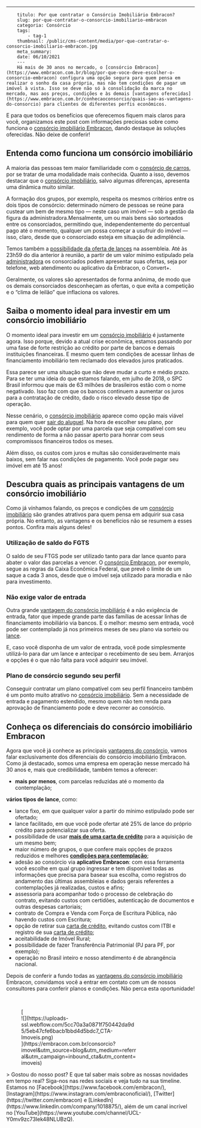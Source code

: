 ---
        titulo: Por que contratar o Consórcio Imobiliário Embracon?
        slug: por-que-contratar-o-consorcio-imobiliario-embracon
        categoria: Consórcio
        tags:
            - tag-1
        thumbnail: /public/cms-content/media/por-que-contratar-o-consorcio-imobiliario-embracon.jpg
        meta_summary: 
        date: 06/10/2021
        ---
        Há mais de 30 anos no mercado, o [consórcio Embracon](https://www.embracon.com.br/blog/por-que-voce-deve-escolher-o-consorcio-embracon) configura uma opção segura para quem pensa em realizar o sonho da casa própria, mas não tem condições de pagar um imóvel à vista. Isso se deve não só à consolidação da marca no mercado, mas aos preços, condições e às demais [vantagens oferecidas](https://www.embracon.com.br/conhecaoconsorcio/quais-sao-as-vantagens-do-consorcio) para clientes de diferentes perfis econômicos.

E para que todos os benefícios que oferecemos fiquem mais claros para você, organizamos este post com informações preciosas sobre como funciona o [consórcio imobiliário Embracon](https://www.embracon.com.br/consorcio-de-imoveis), dando destaque às soluções oferecidas. Não deixe de conferir!

Entenda como funciona um consórcio imobiliário
----------------------------------------------

A maioria das pessoas tem maior familiaridade com o [consórcio de carros](https://www.embracon.com.br/consorcio-de-carros), por se tratar de uma modalidade mais conhecida. Quanto a isso, devemos destacar que o [consórcio imobiliário](https://www.embracon.com.br/consorcio-de-imoveis), salvo algumas diferenças, apresenta uma dinâmica muito similar.

A formação dos grupos, por exemplo, respeita os mesmos critérios entre os dois tipos de consórcio: determinado número de pessoas se reúne para custear um bem de mesmo tipo — neste caso um imóvel — sob a gestão da figura da administradora.Mensalmente, um ou mais bens são sorteados entre os consorciados, permitindo que, independentemente do percentual pago até o momento, qualquer um possa começar a usufruir do imóvel — isso, claro, desde que o consorciado esteja em situação de adimplência.

Temos também a [possibilidade da oferta de lances](https://www.embracon.com.br/blog/como-funcionam-os-tipos-de-lances-no-consorcio) na assembleia. Até às 23h59 do dia anterior à reunião, a partir de um valor mínimo estipulado pela [administradora](https://www.embracon.com.br/blog/afinal-o-que-uma-administradora-de-consorcio-faz) os consorciados podem apresentar suas ofertas, seja por telefone, web atendimento ou aplicativo da Embracon, o Convert+.

Geralmente, os valores são apresentados de forma anônima, de modo que os demais consorciados desconheçam as ofertas, o que evita a competição e o “clima de leilão” que inflaciona os valores.

Saiba o momento ideal para investir em um consórcio imobiliário
---------------------------------------------------------------

O momento ideal para investir em um [consórcio imobiliário](https://www.embracon.com.br/consorcio-de-imoveis) é justamente agora. Isso porque, devido a atual crise econômica, estamos passando por uma fase de forte restrição ao crédito por parte de bancos e demais instituições financeiras. E mesmo quem tem condições de acessar linhas de financiamento imobiliário tem reclamado dos elevados juros praticados.

Essa parece ser uma situação que não deve mudar a curto e médio prazo. Para se ter uma ideia do que estamos falando, em julho de 2018, o SPC Brasil informou que mais de 63 milhões de brasileiros estão com o nome negativado. Isso faz com que os bancos continuem a aumentar os juros para a contratação de crédito, dado o risco elevado desse tipo de operação.

Nesse cenário, o [consórcio imobiliário](https://www.embracon.com.br/consorcio-de-imoveis) aparece como opção mais viável para quem quer [sair do aluguel](https://www.embracon.com.br/blog/como-sair-do-aluguel-definitivamente). Na hora de escolher seu plano, por exemplo, você pode optar por uma parcela que seja compatível com seu rendimento de forma a não passar aperto para honrar com seus compromissos financeiros todos os meses.

Além disso, os custos com juros e multas são consideravelmente mais baixos, sem falar nas condições de pagamento. Você pode pagar seu imóvel em até 15 anos!

Descubra quais as principais vantagens de um consórcio imobiliário
------------------------------------------------------------------

Como já vínhamos falando, os preços e condições de um [consórcio imobiliário](https://www.embracon.com.br/consorcio-de-imoveis) são grandes atrativos para quem pensa em adquirir sua casa própria. No entanto, as vantagens e os benefícios não se resumem a esses pontos. Confira mais alguns deles!

### Utilização de saldo do FGTS

O saldo de seu FTGS pode ser utilizado tanto para dar lance quanto para abater o valor das parcelas a vencer. O [consórcio Embracon](https://www.embracon.com.br/blog/por-que-voce-deve-escolher-o-consorcio-embracon), por exemplo, segue as regras da Caixa Econômica Federal, que prevê o limite de um saque a cada 3 anos, desde que o imóvel seja utilizado para moradia e não para investimento.

### Não exige valor de entrada

Outra grande [vantagem do consórcio imobiliário](https://www.embracon.com.br/blog/confira-10-vantagens-indiscutiveis-do-consorcio) é a não exigência de entrada, fator que impede grande parte das famílias de acessar linhas de financiamento imobiliário via bancos. E o melhor: mesmo sem entrada, você pode ser contemplado já nos primeiros meses de seu plano via sorteio ou [lance](https://www.embracon.com.br/blog/como-funcionam-os-tipos-de-lances-no-consorcio).

E, caso você disponha de um valor de entrada, você pode simplesmente utilizá-lo para dar um lance e antecipar o recebimento de seu bem. Arranjos e opções é o que não falta para você adquirir seu imóvel.

### Plano de consórcio segundo seu perfil

Conseguir contratar um plano compatível com seu perfil financeiro também é um ponto muito atrativo no [consórcio imobiliário](https://www.embracon.com.br/consorcio-de-imoveis). Sem a necessidade de entrada e pagamento estendido, mesmo quem não tem renda para aprovação de financiamento pode e deve recorrer ao consórcio.

Conheça os diferenciais do consórcio imobiliário Embracon
---------------------------------------------------------

Agora que você já conhece as principais [vantagens do consórcio](https://www.embracon.com.br/blog/confira-10-vantagens-indiscutiveis-do-consorcio), vamos falar exclusivamente dos diferenciais do consórcio imobiliário Embracon. Como já destacado, somos uma empresa em operação nesse mercado há 30 anos e, mais que credibilidade, também temos a oferecer:

- **mais por menos**, com parcelas reduzidas até o momento da contemplação;

**vários tipos de lance**, como:

- lance fixo, em que qualquer valor a partir do mínimo estipulado pode ser ofertado;
- lance facilitado, em que você pode ofertar até 25% de lance do próprio crédito para potencializar sua oferta.
- possibilidade de usar [**mais de uma carta de crédito**](https://www.embracon.com.br/blog/o-que-voce-precisa-saber-sobre-a-carta-de-credito-de-consorcios) para a aquisição de um mesmo bem;
- maior número de grupos, o que confere mais opções de prazos reduzidos e melhores [**condições para contemplação**](https://www.embracon.com.br/conhecaoconsorcio/o-que-e-contemplacao);
- adesão ao consórcio via **aplicativo Embracon**: com essa ferramenta você escolhe em qual grupo ingressar e tem disponível todas as informações que precisa para basear sua escolha, como registros do andamento das últimas assembleias e dados gerais referentes a contemplações já realizadas, custos e afins;
- assessoria para acompanhar todo o processo de celebração do contrato, evitando custos com certidões, autenticação de documentos e outras despesas cartoriais;
- contrato de Compra e Venda com Força de Escritura Pública, não havendo custos com Escritura;
- opção de retirar sua [carta de crédito](https://www.embracon.com.br/blog/o-que-voce-precisa-saber-sobre-a-carta-de-credito-de-consorcios), evitando custos com ITBI e registro de sua [carta de crédito](https://www.embracon.com.br/conhecaoconsorcio/o-que-e-carta-de-credito);
- aceitabilidade de Imóvel Rural;
- possibilidade de fazer Transferência Patrimonial (PJ para PF, por exemplo);
- operação no Brasil inteiro e nosso atendimento é de abrangência nacional.

Depois de conferir a fundo todas as [vantagens do consórcio imobiliário](https://www.embracon.com.br/blog/confira-10-vantagens-indiscutiveis-do-consorcio) Embracon, convidamos você a entrar em contato com um de nossos consultores para conferir planos e condições. Não perca esta oportunidade!

‍

<figure class="w-richtext-figure-type-image w-richtext-align-center" style="max-width:310px">[<div>![](https://uploads-ssl.webflow.com/5cc70a3a0871f750442da9d5/5eb47cfe6bacb1bbd4d5bdc7_CTA-Imoveis.png)</div>](https://embracon.com.br/consorcio?imovel&utm_source=blog&utm_medium=referral&utm_campaign=inbound_cta&utm_content=imoveis)</figure>> Gostou do nosso post? E que tal saber mais sobre as nossas novidades em tempo real? Siga-nos nas redes sociais e veja tudo na sua timeline. Estamos no [Facebook](https://www.facebook.com/embracon/), [Instagram](https://www.instagram.com/embraconoficial/), [Twitter](https://twitter.com/embracon) e [LinkedIn](https://www.linkedin.com/company/1018875/), além de um canal incrível no [YouTube](https://www.youtube.com/channel/UCL-Y0mv9zc73Iek48NLUBzQ).

‍
        